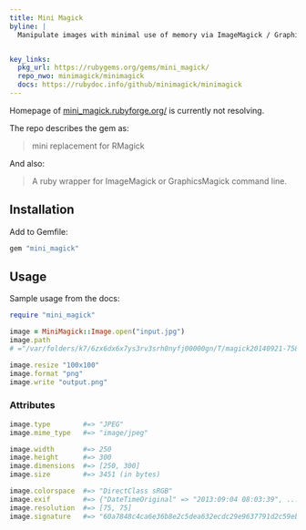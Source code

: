 ```yaml
---
title: Mini Magick
byline: | 
  Manipulate images with minimal use of memory via ImageMagick / GraphicsMagick


key_links:
  pkg_url: https://rubygems.org/gems/mini_magick/
  repo_nwo: minimagick/minimagick
  docs: https://rubydoc.info/github/minimagick/minimagick
---
```


Homepage of [mini_magick.rubyforge.org/](https://mini_magick.rubyforge.org/) is currently not resolving.

The repo describes the gem as:

> mini replacement for RMagick 

And also:

> A ruby wrapper for ImageMagick or GraphicsMagick command line.


## Installation

Add to Gemfile:

```ruby
gem "mini_magick"
```


## Usage

Sample usage from the docs:

```ruby
require "mini_magick"

image = MiniMagick::Image.open("input.jpg")
image.path 
# ="/var/folders/k7/6zx6dx6x7ys3rv3srh0nyfj00000gn/T/magick20140921-75881-1yho3zc.jpg"

image.resize "100x100"
image.format "png"
image.write "output.png"
```

### Attributes

```ruby
image.type        #=> "JPEG"
image.mime_type   #=> "image/jpeg"

image.width       #=> 250
image.height      #=> 300
image.dimensions  #=> [250, 300]
image.size        #=> 3451 (in bytes)

image.colorspace  #=> "DirectClass sRGB"
image.exif        #=> {"DateTimeOriginal" => "2013:09:04 08:03:39", ...}
image.resolution  #=> [75, 75]
image.signature   #=> "60a7848c4ca6e36b8e2c5dea632ecdc29e9637791d2c59ebf7a54c0c6a74ef7e"
```
